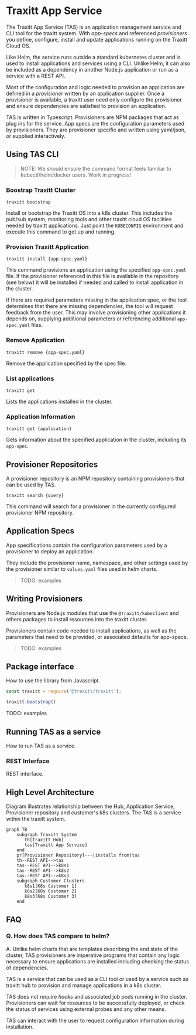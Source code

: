# Traxitt App Service

The Traxitt App Service (TAS) is an application management service and CLI tool for the traxitt system.  With *app-specs* and referenced *provisioners* you define, configure, install and update applications running on the Traxitt Cloud OS.

Like Helm, the service runs outside a standard kubernetes cluster and is used to install applications and services using a CLI.  Unlike Helm, it can also be included as a dependency in another Node.js application or run as a service with a REST API.

Most of the configuration and logic needed to provision an application are defined in a *provisioner* written by an application supplier.  Once a provisioner is available, a  traxitt user need only configure the provisioner and ensure dependencies are satisfied to provision an application.

TAS is written in Typescript.  Provisioners are NPM packages that act as plug ins for the service.  App specs are the configuration parameters used by provisioners.  They are provisioner specific and written using yaml/json, or supplied interactively.

## Using TAS CLI

> NOTE: We should ensure the command format feels familiar to kubectl/helm/docker users.  Work in progress!

### Boostrap Traxitt Cluster

    traxitt bootstrap

Install or bootstrap the Traxitt OS into a k8s cluster.  This includes the pub/sub system, monitoring tools and other traxitt cloud OS facilities needed by traxitt applications.  Just point the `KUBECONFIG` environment and execute this command to get up and running.

### Provision Traxitt Application

    traxitt install {app-spec.yaml}

This command provisions an application using the specified `app-spec.yaml` file.  If the provisioner referenced in this file is available in the repository (see below) it will be installed if needed and called to install application in the cluster.

If there are required parameters missing in the application spec, or the tool determines that there are missing dependencies, the tool will request feedback from the user.  This may involve provisioning other applications it depends on, supplying additional parameters or referencing additional `app-spec.yaml` files.

### Remove Application

    traxitt remove {app-spec.yaml}

Remove the application specified by the spec file.

### List applications

    traxitt get

Lists the applications installed in the cluster.

### Application Information

    traxitt get {application}

Gets information about the specified application in the cluster, including its `app-spec`.

## Provisioner Repositories

A provisioner repository is an NPM repository containing provisioners that can be used by TAS.

    traxitt search {query}

This command will search for a provisioner in the currently configured provisioner NPM repository.

## Application Specs

App specifications contain the configuration parameters used by a provisioner to deploy an application.

They include the provisioner name, namespace, and other settings used by the provisioner similar to `values.yaml` files used in helm charts.

>TODO: examples

## Writing Provisioners

Provisioners are Node.js modules that use the `@traxitt/kubeclient` and others packages to install resources into the traxitt cluster.

Provisioners contain code needed to install applications, as well as the parameters that need to be provided, or associated defaults for app-specs.

>TODO: examples

## Package interface

How to use the library from Javascript.

```javascript
const traxitt = require('@traxitt/traxitt');

traxitt.bootstrap()
```

TODO: examples

## Running TAS as a service

How to run TAS as a service.

### REST Interface

REST interface.

## High Level Architecture

Diagram illustrates relationship between the Hub, Application Service, Provisioner repository and customer's k8s clusters.  The TAS is a service within the traxitt system.

```mermaid
graph TB
    subgraph Traxitt System
       th[Traxitt Hub]
       tas[Traxitt App Service]
    end
    pr[Provisioner Repository]---|installs from|tas
    th--REST API-->tas
    tas--REST API-->k8s1
    tas--REST API-->k8s2
    tas--REST API-->k8s3
    subgraph Customer Clusters
       k8s1[K8s Customer 1]
       k8s2[K8s Customer 2]
       k8s3[K8s Customer 3]
    end
```


## FAQ

### Q. How does TAS compare to helm?

A. Unlike helm charts that are templates describing the end state of the cluster, TAS provisioners are imperative programs that contain any logic necessary to ensure applications are installed including checking the status of dependencies.

TAS is a service that can be used as a CLI tool or used by a service such as traxitt hub to provision and manage applications in a k8s cluster.

TAS does not require *hooks* and associated job pods running in the cluster.  Provisioners can wait for resources to be successfully deployed, or check the status of services using external probes and any other means.

TAS can interact with the user to request configuration information during installation.
